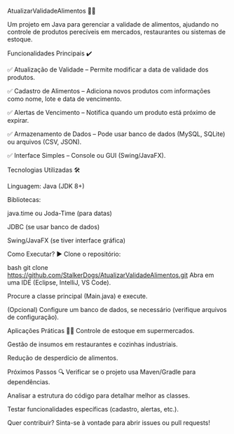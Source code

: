 AtualizarValidadeAlimentos 📅🍎

Um projeto em Java para gerenciar a validade de alimentos, ajudando no controle de produtos perecíveis em mercados, restaurantes ou sistemas de estoque.

Funcionalidades Principais ✔️

✅ Atualização de Validade – Permite modificar a data de validade dos produtos.

✅ Cadastro de Alimentos – Adiciona novos produtos com informações como nome, lote e data de vencimento.

✅ Alertas de Vencimento – Notifica quando um produto está próximo de expirar.

✅ Armazenamento de Dados – Pode usar banco de dados (MySQL, SQLite) ou arquivos (CSV, JSON).

✅ Interface Simples – Console ou GUI (Swing/JavaFX).


Tecnologias Utilizadas 🛠️

Linguagem: Java (JDK 8+)


Bibliotecas:

java.time ou Joda-Time (para datas)

JDBC (se usar banco de dados)

Swing/JavaFX (se tiver interface gráfica)

Como Executar? ▶️
Clone o repositório:

bash
git clone https://github.com/StalkerDogs/AtualizarValidadeAlimentos.git
Abra em uma IDE (Eclipse, IntelliJ, VS Code).

Procure a classe principal (Main.java) e execute.

(Opcional) Configure um banco de dados, se necessário (verifique arquivos de configuração).

Aplicações Práticas 🏪🍴
Controle de estoque em supermercados.

Gestão de insumos em restaurantes e cozinhas industriais.

Redução de desperdício de alimentos.

Próximos Passos 🔍
Verificar se o projeto usa Maven/Gradle para dependências.

Analisar a estrutura do código para detalhar melhor as classes.

Testar funcionalidades específicas (cadastro, alertas, etc.).

Quer contribuir? Sinta-se à vontade para abrir issues ou pull requests!

